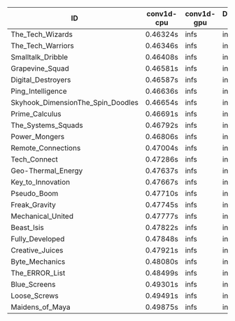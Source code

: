 |ID|conv1d-cpu|conv1d-gpu|DWSPConv2D-gpu|gemm-gpu|avg|
|-|-|-|-|-|-|
|The_Tech_Wizards|0.46324s|infs|infs|4.46749s|infs|
|The_Tech_Warriors|0.46346s|infs|infs|4.47242s|infs|
|Smalltalk_Dribble|0.46408s|infs|infs|4.44271s|infs|
|Grapevine_Squad|0.46581s|infs|infs|4.55361s|infs|
|Digital_Destroyers|0.46587s|infs|infs|4.45152s|infs|
|Ping_Intelligence|0.46636s|infs|infs|4.49420s|infs|
|Skyhook_DimensionThe_Spin_Doodles|0.46654s|infs|infs|4.48264s|infs|
|Prime_Calculus|0.46691s|infs|infs|4.48336s|infs|
|The_Systems_Squads|0.46792s|infs|infs|4.49042s|infs|
|Power_Mongers|0.46806s|infs|infs|4.49291s|infs|
|Remote_Connections|0.47004s|infs|infs|4.58885s|infs|
|Tech_Connect|0.47286s|infs|infs|4.46513s|infs|
|Geo-Thermal_Energy|0.47637s|infs|infs|4.61084s|infs|
|Key_to_Innovation|0.47667s|infs|infs|4.43049s|infs|
|Pseudo_Boom|0.47710s|infs|infs|4.82418s|infs|
|Freak_Gravity|0.47745s|infs|infs|4.62107s|infs|
|Mechanical_United|0.47777s|infs|infs|4.62144s|infs|
|Beast_Isis|0.47822s|infs|infs|4.76659s|infs|
|Fully_Developed|0.47848s|infs|infs|4.75989s|infs|
|Creative_Juices|0.47921s|infs|infs|4.79047s|infs|
|Byte_Mechanics|0.48080s|infs|infs|4.77069s|infs|
|The_ERROR_List|0.48499s|infs|infs|4.72303s|infs|
|Blue_Screens|0.49301s|infs|infs|4.74426s|infs|
|Loose_Screws|0.49491s|infs|infs|4.77528s|infs|
|Maidens_of_Maya|0.49875s|infs|infs|4.76601s|infs|
